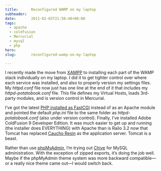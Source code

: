 ```yaml
---
title:      Reconfigured WAMP on my laptop
subheader:  
date:       2011-02-03T21:50:48+00:00
tags:
  - apache
  - coldfusion
  - Mercurial
  - mysql
  - php
hero:       
slug:       reconfigured-wamp-on-my-laptop

---
```



<p>I recently made the move from <a href="http://www.apachefriends.org/en/index.html">XAMPP</a> to installing each part of the WAMP stack individually on my laptop. I did it to get tighter control over where each service was installed, and also to properly version my settings files. My <var>httpd.conf</var> file now just has one line at the end of it that includes my <var>httpd-potatobook.conf</var> file. This file defines my Virtual Hosts, loads 3rd-party modules, and is version control in Mercurial.</p>
<p>I&#8217;ve got the latest <a href="http://php.net/manual/en/install.windows.apache2.php">PHP installed as FastCGI</a> instead of as an Apache module and pointed the default <var>php.ini</var> file to the same folder as <var>httpd-potatobook.conf</var> (also under version control). Finally, I&#8217;ve installed Adobe ColdFusion 9 Developer Edition. It was much easier to get up and running (the installer does EVERYTHING) with Apache than is Railo 3.2 now that Tomcat has replaced <a href="http://www.caucho.com/">Caucho Resin</a> as the application server. Tomcat is a beast.</p>
<p>Rather than use <a href="http://www.phpmyadmin.net/home_page/index.php">phpMyAdmin</a>, I&#8217;m trying out <a href="http://www.chive-project.com/">Chive</a> for MySQL administration. With the exception of zipped exports, it&#8217;s doing the job well. Maybe if the phpMyAdmin theme system was more backward compatible&mdash;or a really nice theme came out&mdash;I would switch back.</p>


